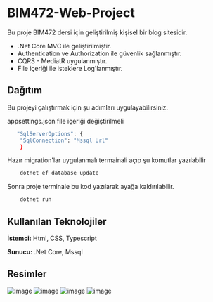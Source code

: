 
# BIM472-Web-Project

Bu proje BIM472 dersi için geliştirilmiş kişisel bir blog sitesidir.

- .Net Core MVC ile geliştirilmiştir.
- Authentication ve Authorization ile güvenlik sağlanmıştır.
- CQRS - MediatR uygulanmıştır.
- File içeriği ile isteklere Log'lanmıştır.

## Dağıtım

Bu projeyi çalıştırmak için şu adımları uygulayabilirsiniz.

appsettings.json file içeriği değiştirilmeli
```bash
   "SqlServerOptions": {
    "SqlConnection": "Mssql Url"
    }
```
Hazır migration'lar uygulanmalı termainali açıp şu komutlar yazılabilir
```bash
    dotnet ef database update
```
Sonra proje terminale bu kod yazılarak ayağa kaldırılabilir.
```bash
    dotnet run
```

  
## Kullanılan Teknolojiler

**İstemci:** Html, CSS, Typescript 

**Sunucu:** .Net Core, Mssql

  
## Resimler
![image](https://github.com/kadirdemirkaya/BIM472-Web-Project/assets/126807887/fc9f8f77-212a-46e6-9376-e017aec04d6c)
![image](https://github.com/kadirdemirkaya/BIM472-Web-Project/assets/126807887/1b8a3f86-3d47-4a64-9596-f85e68bc17d9)
![image](https://github.com/kadirdemirkaya/BIM472-Web-Project/assets/126807887/482172d2-6e04-48be-8e4a-f2f58bd941a6)
![image](https://github.com/kadirdemirkaya/BIM472-Web-Project/assets/126807887/0abcba57-1eee-494a-8260-7c9d5b7b7332)

